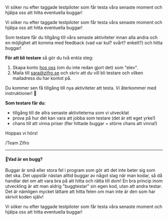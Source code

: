 <!-- Template: {empty} -->
<!-- Document Type: Articulate Markdown -->
<!-- Link: /zifro-home/nyheter/archive/testpiloter-sokes -->
<!-- Page name: Testpiloter sökes! 👩‍💻✈️🔍✅ -->
<!-- Title: {empty} -->
<!-- Description: {empty} -->
<!-- Preview Image: {empty} -->
<!-- Keywords: {empty} -->
<!-- Tags: {empty} -->
<!-- Slug: testpiloter-sokes -->
<!-- Categories: {empty} -->
<!-- Excerpt: -->

Vi söker nu efter taggade testpiloter som får testa våra senaste moment och hjälpa oss att hitta eventuella buggar!

<!-- Author: Sara Danielsson -->
<!-- Published Date: 2018-04-05 10:16:29 -->
<!-- Enable Comments: true -->
<!-- Markdown: -->

Vi söker nu efter taggade testpiloter som får testa våra senaste moment och hjälpa oss att hitta eventuella buggar!

Som testare får du tillgång till våra senaste aktiviteter innan alla andra och en möjlighet att komma med feedback (vad var kul? svårt? enkelt?) och hitta buggar!

**För att bli testare** så gör du två enkla steg:

1. Skapa konto [hos oss][1] (om du inte redan gjort det) som "elev".
2. Maila till [sara@zifro.se][2] och skriv att du vill bli testare och vilken mailadress du har kontot på.

Du kommer sen få tillgång till nya aktiviteter att testa. Vi återkommer med instruktioner! 🙂

**Som testare får du**:

- tillgång till de allra senaste aktiviteterna som vi utvecklat
- prova på hur det kan vara att jobba som testare (det är ett eget yrke!)
- chans till att vinna priser (fler hittade buggar = större chans att vinna!)

Hoppas vi hörs!

/Team Zifro

---

#### 🐞Vad är en bugg?

Buggar är små eller stora fel i program som gör att det inte beter sig som det ska. Det uppstår nästan alltid buggar av något slag när man kodar, så då handlar det om att vara bra på att hitta och rätta till dom! En bra princip inom utveckling är att man aldrig "buggtestar" sin egen kod, utan att andra testar. Det är nämligen mycket lättare att hitta felen om man inte är den som har skrivit koden själv!

[1]: /registrera
[2]: mailto:sara@zifro.se

<!-- Post Image: {empty} -->
<!-- Social Description: -->

Vi söker nu efter taggade testpiloter som får testa våra senaste moment och hjälpa oss att hitta eventuella buggar!

